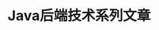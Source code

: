 ---
title: "Java后端技术系列文章"
keywords: ["大数据", "Spark", "Flink", "Hadoop", "Hudi", "Presto"]
description: "Java后端技术系列文章，分享我关于Java后端开发、学习、应用等方面的个人经验"
---